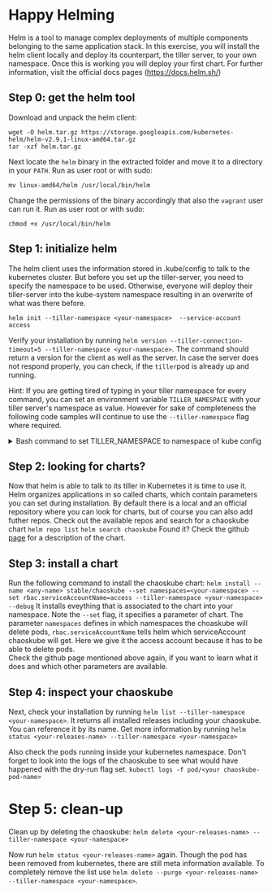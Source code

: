 # Happy Helming
Helm is a tool to manage complex deployments of multiple components belonging to the same application stack. In this exercise, you will install the helm client locally and deploy its counterpart, the tiller server, to your own namespace. Once this is working you will deploy your first chart.
For further information, visit the official docs pages (https://docs.helm.sh/)

## Step 0: get the helm tool
Download and unpack the helm client:
```
wget -O helm.tar.gz https://storage.googleapis.com/kubernetes-helm/helm-v2.9.1-linux-amd64.tar.gz
tar -xzf helm.tar.gz
```
Next locate the `helm` binary in the extracted folder and move it to a directory in your `PATH`. Run as user root or with sudo: 

`mv linux-amd64/helm /usr/local/bin/helm`

Change the permissions of the binary accordingly that also the `vagrant` user can run it. Run as user root or with sudo:

`chmod +x /usr/local/bin/helm`

## Step 1: initialize helm
The helm client uses the information stored in .kube/config to talk to the kubernetes cluster. But before you set up the tiller-server, you need to specify the namespace to be used. Otherwise, everyone will deploy their tiller-server into the kube-system namespace resulting in an overwrite of what was there before.

`helm init --tiller-namespace <your-namespace>  --service-account access`

Verify your installation by running `helm version --tiller-connection-timeout=5 --tiller-namespace <your-namespace>`. The command should return a version for the client as well as the server. In case the server does not respond properly, you can check, if the `tiller`pod is already up and running.

Hint: If you are getting tired of typing in your tiller namespace for every command, you can set an environment variable `TILLER_NAMESPACE` with your tiller server's namespace as value. However for sake of completeness the following code samples will continue to use the `--tiller-namespace` flag where required.

<details><summary>Bash command to set TILLER_NAMESPACE to namespace of kube config</summary><p> 

You can use this bash line to set  TILLER_NAMESPACE:  
`export TILLER_NAMESPACE=$(kubectl config view -o json | jq -r ".contexts[0].context.namespace")` 
</p></details>

## Step 2: looking for charts?
Now that helm is able to talk to its tiller in Kubernetes it is time to use it. Helm organizes applications in so called charts, which contain parameters you can set during installation. By default there is a local and an official repository where you can look for charts, but of course you can also add futher repos. Check out the available repos and search for a chaoskube chart
`helm repo list`
`helm search chaoskube`
Found it? Check the github [page](https://github.com/kubernetes/charts/tree/master/stable/chaoskube) for a description of the chart.

## Step 3: install a chart
Run the following command to install the chaoskube chart:
`helm install --name <any-name> stable/chaoskube --set namespaces=<your-namespace> --set rbac.serviceAccountName=access --tiller-namespace <your-namespace> --debug`
It installs eveything that is associated to the chart into your namespace. Note the `--set` flag, it specifies a parameter of chart.
The parameter `namespaces` defines in which namespaces the choaskube will delete pods, `rbac.serviceAccountName` tells helm which serviceAccount chaoskube will get. Here we give it the access account because it has to be able to delete pods.  
Check the github page mentioned above again, if you want to learn what it does and which other parameters are available.

## Step 4: inspect your chaoskube
Next, check your installation by running `helm list --tiller-namespace <your-namespace>`. It returns all installed releases including your chaoskube. You can reference it by its name.
Get more information by running `helm status <your-releases-name> --tiller-namespace <your-namespace>`

Also check the pods running inside your kubernetes namespace. Don't forget to look into the logs of the chaoskube to see what would have happened with the dry-run flag set.
`kubectl logs -f pod/<your chaoskube-pod-name>`

# Step 5: clean-up
Clean up by deleting the chaoskube:
`helm delete <your-releases-name> --tiller-namespace <your-namespace>`

Now run `helm status <your-releases-name>` again. Though the pod has been removed from kubernetes, there are still meta information available.
To completely remove the list use `helm delete --purge <your-releases-name> --tiller-namespace <your-namespace>`.
